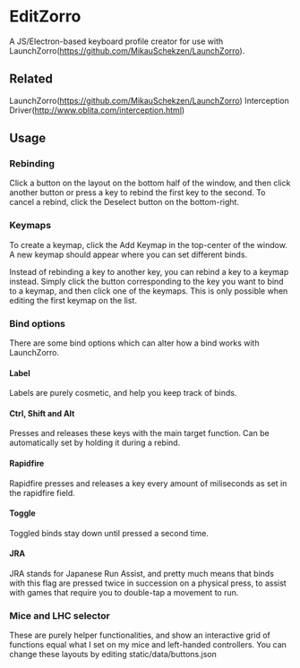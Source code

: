 # EditZorro
A JS/Electron-based keyboard profile creator for use with LaunchZorro(https://github.com/MikauSchekzen/LaunchZorro).

## Related
LaunchZorro(https://github.com/MikauSchekzen/LaunchZorro)
Interception Driver(http://www.oblita.com/interception.html)

## Usage
### Rebinding
Click a button on the layout on the bottom half of the window, and then click another button or press a key to rebind the first key to the second.
To cancel a rebind, click the Deselect button on the bottom-right.


### Keymaps
To create a keymap, click the Add Keymap in the top-center of the window. A new keymap should appear where you can set different binds.

Instead of rebinding a key to another key, you can rebind a key to a keymap instead.
Simply click the button corresponding to the key you want to bind to a keymap, and then click one of the keymaps.
This is only possible when editing the first keymap on the list.


### Bind options
There are some bind options which can alter how a bind works with LaunchZorro.

#### Label
Labels are purely cosmetic, and help you keep track of binds.

#### Ctrl, Shift and Alt
Presses and releases these keys with the main target function. Can be automatically set by holding it during a rebind.

#### Rapidfire
Rapidfire presses and releases a key every amount of miliseconds as set in the rapidfire field.

#### Toggle
Toggled binds stay down until pressed a second time.

#### JRA
JRA stands for Japanese Run Assist, and pretty much means that binds with this flag are pressed twice in succession on a physical press, to assist with games that require you to double-tap a movement to run.


### Mice and LHC selector
These are purely helper functionalities, and show an interactive grid of functions equal what I set on my mice and left-handed controllers. You can change these layouts by editing static/data/buttons.json

